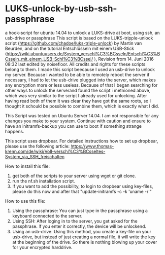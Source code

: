 # LUKS-unlock-by-usb-ssh-passphrase
a hook-script for ubuntu 14.04 to unlock a LUKS-drive at boot, using ssh, an usb-drive or passphrase
This script is based on the LUKS-tripple-unlock script (https://github.com/chadoe/luks-triple-unlock) by Martin van Beurden, and on the tutorial
Entschlüsseln mit einem USB-Stick (https://wiki.ubuntuusers.de/System_verschl%C3%BCsseln/Entschl%C3%BCsseln_mit_einem_USB-Schl%C3%BCssel/ ),
Revision from 14. Juni 2016 08:32 last edited by noisefloor.
All credits and rights for these scripts belong to them.
I made this script beecause I used an usb-drive to unlock my server. Because i wanted to be able to remotely reboot the server if necessary,
I had to let the usb-drive plugged into the server, which makes any encryption more or less useless. Because of that I began searching
for other ways to unlock the serverand found the script i metnioned above, which was very similar to the script I already used for unlocking.
After having read both of them it was clear they have got the same roots, so I thought it schould be possible to combine them, which is 
exactly what I did.

This Script was tested on Ubuntu Server 14.04. I am not responsible for any changes you make to your system. Continue with caution and ensure
to have an initramfs-backup you can use to boot if something strange happens.

This script uses dropbear. For detailed instructions how to set up dropbear, please use the following article: 
https://www.thomas-krenn.com/de/wiki/Voll-verschl%C3%BCsseltes-System_via_SSH_freischalten

How to install this file:
1. get both of the scripts to your server using wget or git clone.
2. run the nf.sh installation script.
3. If you want to add the possibility, to login to dropbear using key-files, please do this now and after that "update-initramfs -c -k 'uname -r'"

How to use this file:
1. Using the passphrase:
You can just type in the passphrase using a keyboard connected to the server.
2. Using SSH:
After loging in to the server, you get asked for the passphrase. If you enter it correctly, the device will be unlockend.
3. Using an usb-drive:
Using this method, you create a key-file on your usb-drive, but instead of just creating a normal file, it will write the key at the beginning
of the drive. So there is nothing blowing up your cover for your encrypted harddrive.
